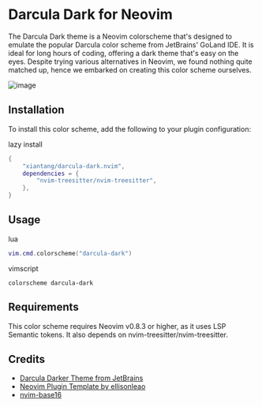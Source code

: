 Darcula Dark for Neovim
=======================

The Darcula Dark theme is a Neovim colorscheme that's designed to emulate the popular Darcula color scheme from JetBrains' GoLand IDE. It is ideal for long hours of coding, offering a dark theme that's easy on the eyes. Despite trying various alternatives in Neovim, we found nothing quite matched up, hence we embarked on creating this color scheme ourselves.

![image](https://user-images.githubusercontent.com/34479567/256968343-f88d8263-76d3-4e2e-a746-8a572d4522ca.png)

Installation
------------

To install this color scheme, add the following to your plugin configuration:

lazy install

```lua
{
	"xiantang/darcula-dark.nvim",
	dependencies = {
		"nvim-treesitter/nvim-treesitter",
	},
}
```

Usage
------------


lua 

```lua
vim.cmd.colorscheme("darcula-dark")

```

vimscript

```vimscript
colorscheme darcula-dark
```


Requirements
------------

This color scheme requires Neovim v0.8.3 or higher, as it uses LSP Semantic tokens. It also depends on nvim-treesitter/nvim-treesitter.

Credits
-------

-   [Darcula Darker Theme from JetBrains](https://plugins.jetbrains.com/plugin/12692-darcula-darker-theme)
-   [Neovim Plugin Template by ellisonleao](https://github.com/ellisonleao/nvim-plugin-template)
-   [nvim-base16](https://github.com/RRethy/nvim-base16)
